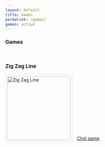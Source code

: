 ```yaml
---
layout: default
title: Games
permalink: /games/
games: active
---
```

<h3><i class="fas fa-gamepad"></i> Games</h3>
<br>
<div>
<h3>Zig Zag Line</h3>
<img src="https://s3-eu-west-1.amazonaws.com/wanted5games-games-live/game-img/7960.png" alt="Zig Zag Line" style="border: 1px solid #ddd;
  border-radius: 4px;
  padding: 5px;
  width: 200px; margin-right:10px;
margin-bottom: 100px;">
<a href="/games/zigzag">Chơi game</a>
</div>